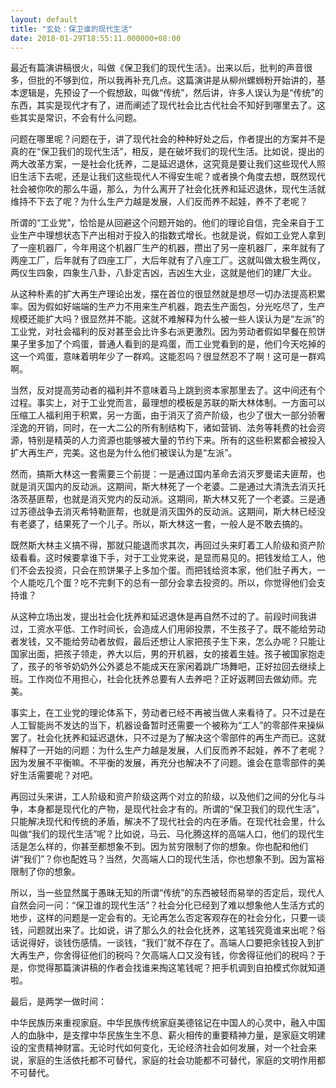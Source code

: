 ```yaml
---
layout: default
title: "玄处：保卫谁的现代生活"
date: 2018-01-29T18:55:11.000000+08:00
---
```


最近有篇演讲稿很火，叫做《保卫我们的现代生活》。出来以后，批判的声音很多，但批的不够到位，所以我再补充几点。这篇演讲是从柳州螺蛳粉开始讲的，基本逻辑是，先预设了一个假想敌，叫做“传统”，然后讲，许多人误认为是“传统”的东西，其实是现代才有了，进而阐述了现代社会比古代社会不知好到哪里去了。这些其实是常识，不会有什么问题。

问题在哪里呢？问题在于，讲了现代社会的种种好处之后，作者提出的方案并不是真的在“保卫我们的现代生活”，相反，是在破坏我们的现代生活。比如说，提出的两大改革方案，一是社会化抚养，二是延迟退休，这究竟是要让我们这些现代人照旧生活下去呢，还是让我们这些现代人不得安生呢？或者换个角度去想，既然现代社会被你吹的那么牛逼，那么，为什么离开了社会化抚养和延迟退休，现代生活就维持不下去了呢？为什么生产力越是发展，人们反而养不起娃，养不了老呢？

所谓的“工业党”，恰恰是从回避这个问题开始的。他们的理论自信，完全来自于工业生产中理想状态下产出相对于投入的指数式增长。也就是说，假如工业党人拿到了一座机器厂，今年用这个机器厂生产的机器，攒出了另一座机器厂，来年就有了两座工厂，后年就有了四座工厂，大后年就有了八座工厂。这就叫做太极生两仪，两仪生四象，四象生八卦，八卦定吉凶，吉凶生大业，这就是他们的建厂大业。

从这种朴素的扩大再生产理论出发，摆在首位的很显然就是想尽一切办法提高积累率。因为假如好端端的生产力不用来生产机器，跑去生产面包，分光吃尽了，生产规模还能扩大吗？很显然并不能。这就不难解释为什么被一些人误认为是“左派”的工业党，对社会福利的反对甚至会比许多右派更激烈。因为劳动者假如早餐在煎饼果子里多加了个鸡蛋，普通人看到的是鸡蛋，而工业党看到的是，他们今天吃掉的这一个鸡蛋，意味着明年少了一群鸡。这能忍吗？很显然忍不了啊！这可是一群鸡啊。

当然，反对提高劳动者的福利并不意味着马上跳到资本家那里去了。这中间还有个过程。事实上，对于工业党而言，最理想的模板是苏联的斯大林体制。一方面可以压缩工人福利用于积累，另一方面，由于消灭了资产阶级，也少了很大一部分骄奢淫逸的开销，同时，在一大二公的所有制结构下，诸如营销、法务等耗费的社会资源，特别是精英的人力资源也能够被大量的节约下来。所有的这些积累都会被投入扩大再生产，完美。这也是为什么他们被误认为是“左派”。

然而，搞斯大林这一套需要三个前提：一是通过国内革命去消灭罗曼诺夫匪帮，也就是消灭国内的反动派。这期间，斯大林死了一个老婆。二是通过大清洗去消灭托洛茨基匪帮，也就是消灭党内的反动派。这期间，斯大林又死了一个老婆。三是通过苏德战争去消灭希特勒匪帮，也就是消灭国外的反动派。这期间，斯大林已经没有老婆了，结果死了一个儿子。所以，斯大林这一套，一般人是不敢去搞的。

既然斯大林主义搞不得，那就只能退而求其次，再回过头来盯着工人阶级和资产阶级看看。这时候要拿谁下手，对于工业党来说，是显而易见的。把钱发给工人，他们不会去投资，只会在煎饼果子上多加个蛋。而把钱给资本家，他们肚子再大，一个人能吃几个蛋？吃不完剩下的总有一部分会拿去投资的。所以，你觉得他们会支持谁？

从这种立场出发，提出社会化抚养和延迟退休是再自然不过的了。前段时间我讲过，工资水平低、工作时间长，会造成人们用卵投票，不生孩子了。既不能给劳动者发钱，又不能给劳动者放假，最后还想让人家把孩子生下来，怎么办呢？只能让国家出面，把孩子领走，养大以后，男的开机器，女的接着生娃。孩子被国家抱走了，孩子的爷爷奶奶外公外婆总不能成天在家闲着跳广场舞吧，正好拉回去继续上班。工作岗位不用担心，社会化抚养总要有人去养吧？正好返聘回去做幼师。完美。

事实上，在工业党的理论体系下，劳动者已经不再被当做人来看待了。只不过是在人工智能尚不发达的当下，机器设备暂时还需要一个被称为“工人”的零部件来操纵罢了。社会化抚养和延迟退休，只不过是为了解决这个零部件的再生产而已。这就解释了一开始的问题：为什么生产力越是发展，人们反而养不起娃，养不了老呢？因为发展不平衡嘛。不平衡的发展，再充分也解决不了问题。谁会在意零部件的美好生活需要呢？对吧。

再回过头来讲，工人阶级和资产阶级这两个对立的阶级，以及他们之间的分化与斗争，本身都是现代化的产物，是现代社会才有的。所谓的“保卫我们的现代生活”，只能解决现代和传统的矛盾，解决不了现代社会的内在矛盾。在现代社会里，什么叫做“我们的现代生活”呢？比如说，马云、马化腾这样的高端人口，他们的现代生活是怎么样的，你甚至都想象不到。因为贫穷限制了你的想象。你也配和他们讲“我们”？你也配姓马？当然，欠高端人口的现代生活，你也想象不到。因为富裕限制了你的想象。

所以，当一些显然属于愚昧无知的所谓“传统”的东西被轻而易举的否定后，现代人自然会问一问：“保卫谁的现代生活”？社会分化已经到了难以想象他人生活方式的地步，这样的问题是一定会有的。无论再怎么否定客观存在的社会分化，只要一谈钱，问题就出来了。比如说，讲了那么久的社会化抚养，这笔钱究竟谁来出呢？俗话说得好，谈钱伤感情。一谈钱，“我们”就不存在了。高端人口要把余钱投入到扩大再生产，你舍得征他们的税吗？欠高端人口又没有钱，你舍得征他们的税吗？于是，你觉得那篇演讲稿的作者会找谁来掏这笔钱呢？把手机调到自拍模式你就知道啦。

最后，是两学一做时间：

中华民族历来重视家庭。中华民族传统家庭美德铭记在中国人的心灵中，融入中国人的血脉中，是支撑中华民族生生不息、薪火相传的重要精神力量，是家庭文明建设的宝贵精神财富。无论时代如何变化，无论经济社会如何发展，对一个社会来说，家庭的生活依托都不可替代，家庭的社会功能都不可替代，家庭的文明作用都不可替代。

